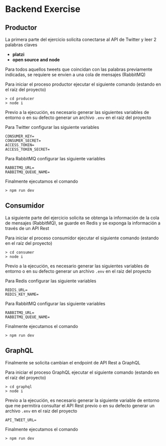 # Backend Exercise

## Productor

La primera parte del ejercicio solicita conectarse al API de Twitter y leer 2 palabras claves

- **platzi**
- **open source and node**

Para todos aquellos tweets que coincidan con las palabras previamente indicadas, se requiere se envien a una cola de mensajes (RabbitMQ)

Para iniciar el proceso productor ejecutar el siguiente comando (estando en el raíz del proyecto)

    > cd producer
    > node i

Previo a la ejecución, es necesario generar las siguientes variables de entorno o en su defecto generar un archivo `.env` en el raiz del proyecto

Para Twitter configurar las siguiente variables

    CONSUMER_KEY=
    CONSUMER_SECRET=
    ACCESS_TOKEN=
    ACCESS_TOKEN_SECRET=

Para RabbitMQ configurar las siguiente variables

    RABBITMQ_URL=
    RABBITMQ_QUEUE_NAME=

Finalmente ejecutamos el comando

    > npm run dev

## Consumidor

La siguiente parte del ejercicio solicita se obtenga la información de la cola de mensajes (RabbitMQ), se guarde en Redis y se exponga la información a través de un API Rest

Para iniciar el proceso consumidor ejecutar el siguiente comando (estando en el raíz del proyecto)

    > cd consumer
    > node i

Previo a la ejecución, es necesario generar las siguientes variables de entorno o en su defecto generar un archivo `.env` en el raiz del proyecto

Para Redis configurar las siguiente variables

    REDIS_URL=
    REDIS_KEY_NAME=

Para RabbitMQ configurar las siguiente variables

    RABBITMQ_URL=
    RABBITMQ_QUEUE_NAME=

Finalmente ejecutamos el comando

    > npm run dev

## GraphQL

Finalmente se solicita cambian el endpoint de API Rest a GraphQL

Para iniciar el proceso GraphQL ejecutar el siguiente comando (estando en el raíz del proyecto)

    > cd graphql
    > node i

Previo a la ejecución, es necesario generar la siguiente variable de entorno que me permitira consultar el API Rest previo o en su defecto generar un archivo `.env` en el raiz del proyecto

    API_TWEET_URL=

Finalmente ejecutamos el comando

    > npm run dev
